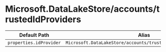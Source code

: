 # Microsoft.DataLakeStore/accounts/trustedIdProviders

| Default Path | Alias |
|---|---|
| `properties.idProvider` | `Microsoft.DataLakeStore/accounts/trustedIdProviders/idProvider` |

